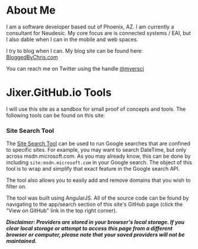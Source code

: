 # About Me
I am a software developer based out of Phoenix, AZ.  I am currently a consultant for Neudesic.  My core focus are is connected systems / EAI, but I also dable when I can in the mobile and web spaces.  

I try to blog when I can.  My blog site can be found here: [BloggedByChris.com](http://bloggedbychris.com)

You can reach me on Twitter using the handle [@myerscj](http://twitter.com/myerscj)

# Jixer.GitHub.io Tools
I will use this site as a sandbox for small proof of concepts and tools.  The following tools can be found on this site:

### Site Search Tool
The [Site Search Tool](apps/search) can be used to run Google searches that are confined to specific sites.  For example, you may want to search DateTime, but only across msdn.microsoft.com.  As you may already know, this can be done by including `site:msdn.microsoft.com` in your Google search.  The object of this tool is to wrap and simplify that exact feature in the Google search API.

The tool also allows you to easily add and remove domains that you wish to filter on.

The tool was built using AngularJS.  All of the source code can be found by navigating to the app/search section of this site's GitHub page (click the "View on GitHub" link in the top right corner).

**_Disclaimer: Providers are stored in your browser's local storage.  If you clear local storage or attempt to access this page from a different browser or computer, please note that your saved providers will not be maintained._**
